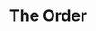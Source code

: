 ---
title: "The Order"
year: 2024
rating: 3.5
stars: "★★★½"
liked: false
rewatched: false
permalink: "the-order-2024"
watched_on: 2024-12-25
---
